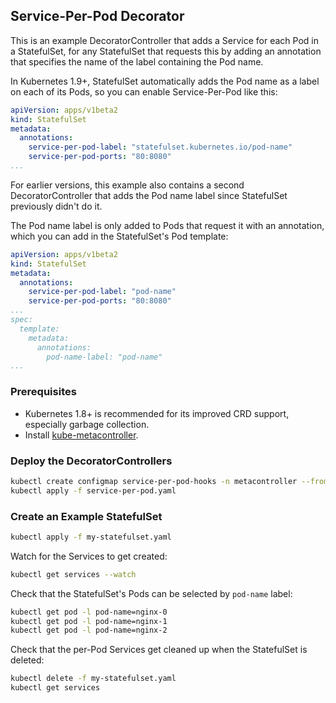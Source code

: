 ## Service-Per-Pod Decorator

This is an example DecoratorController that adds a Service for each Pod in a
StatefulSet, for any StatefulSet that requests this by adding an annotation
that specifies the name of the label containing the Pod name.

In Kubernetes 1.9+, StatefulSet automatically adds the Pod name as a label on
each of its Pods, so you can enable Service-Per-Pod like this:

```yaml
apiVersion: apps/v1beta2
kind: StatefulSet
metadata:
  annotations:
    service-per-pod-label: "statefulset.kubernetes.io/pod-name"
    service-per-pod-ports: "80:8080"
...
```

For earlier versions, this example also contains a second DecoratorController
that adds the Pod name label since StatefulSet previously didn't do it.

The Pod name label is only added to Pods that request it with an annotation,
which you can add in the StatefulSet's Pod template:

```yaml
apiVersion: apps/v1beta2
kind: StatefulSet
metadata:
  annotations:
    service-per-pod-label: "pod-name"
    service-per-pod-ports: "80:8080"
...
spec:
  template:
    metadata:
      annotations:
        pod-name-label: "pod-name"
...
```

### Prerequisites

* Kubernetes 1.8+ is recommended for its improved CRD support,
  especially garbage collection.
* Install [kube-metacontroller](https://github.com/GoogleCloudPlatform/kube-metacontroller).

### Deploy the DecoratorControllers

```sh
kubectl create configmap service-per-pod-hooks -n metacontroller --from-file=hooks
kubectl apply -f service-per-pod.yaml
```

### Create an Example StatefulSet

```sh
kubectl apply -f my-statefulset.yaml
```

Watch for the Services to get created:

```sh
kubectl get services --watch
```

Check that the StatefulSet's Pods can be selected by `pod-name` label:

```sh
kubectl get pod -l pod-name=nginx-0
kubectl get pod -l pod-name=nginx-1
kubectl get pod -l pod-name=nginx-2
```

Check that the per-Pod Services get cleaned up when the StatefulSet is deleted:

```sh
kubectl delete -f my-statefulset.yaml
kubectl get services
```
